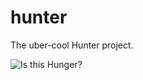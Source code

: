 hunter
======

The uber-cool Hunter project.

![Is this Hunger?](http://fc06.deviantart.net/fs70/f/2010/305/a/c/pokemonster_hunter__by_endling-d31zv47.jpg)
